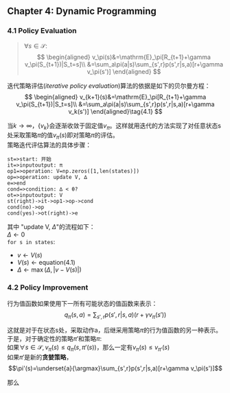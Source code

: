 ## Chapter 4: Dynamic Programming  
### 4.1 Policy Evaluation  
> $\forall s\in \mathcal{S}$:  
> $$
\begin{aligned}
    v_\pi(s)&=\mathrm{E}_\pi[R_{t+1}+\gamma v_\pi(S_{t+1})|S_t=s]\\ 
    &=\sum_a\pi(a|s)\sum_{s',r}p(s',r|s,a)[r+\gamma v_\pi(s')]
\end{aligned}
> $$  

迭代策略评估(*iterative policy evaluation*)算法的依据是如下的贝尔曼方程：  
$$
\begin{aligned}
    v_{k+1}(s)&=\mathrm{E}_\pi[R_{t+1}+\gamma v_\pi(S_{t+1})|S_t=s]\\ 
    &=\sum_a\pi(a|s)\sum_{s',r}p(s',r|s,a)[r+\gamma v_k(s')]
\end{aligned}\tag{4.1}
$$

当$k\rightarrow \infty$，{$v_k$}会逐渐收敛于固定值$v_\pi$。这样就用迭代的方法实现了对任意状态s处采取策略$\pi$的值$v_\pi(s)$即对策略$\pi$的评估。  
策略迭代评估算法的具体步骤：  
```flow
st=>start: 开始
it=>inputoutput: π
op1=>operation: V=np.zeros([1,len(states)])
op=>operation: update V, ∆
e=>end
cond=>condition: ∆ < θ?
ot=>inputoutput: V
st(right)->it->op1->op->cond
cond(no)->op
cond(yes)->ot(right)->e
```  
其中 "update V, $\Delta$"的流程如下：  
$\Delta\leftarrow0$  
`for s in states`:    
- $v\leftarrow V(s)$  
- $V(s)\leftarrow \mathrm{equation}(4.1)$  
- $\Delta \leftarrow \max(\Delta,|v-V(s)|)$  

### 4.2 Policy Improvement  
行为值函数如果使用下一所有可能状态的值函数来表示：
$$q_\pi(s,a)=\sum_{s',r}p(s',r|s,a)(r+\gamma v_\pi(s'))\tag{4.2}$$

这就是对于在状态s处，采取动作a，后继采用策略$\pi$的行为值函数的另一种表示。  
于是，对于确定性的策略$\pi'$和策略$\pi$:  
如果$\forall s\in \mathcal{S},v_\pi(s)\leq q_\pi(s,\pi'(s))$，那么一定有$v_\pi(s)\leq v_{\pi'}(s)$  
如果$\pi'$是新的**贪婪策略**，  
$$\pi'(s)=\underset{a}{\argmax}\sum_{s',r}p(s',r|s,a)[r+\gamma v_\pi(s')]$$  

那么